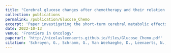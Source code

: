 ```yaml
---
title: "Cerebral glucose changes after chemotherapy and their relation to long-term cognitive complaints and fatigue"
collection: publications
permalink: /publication/Glucose_Chemo
excerpt: 'Paper investigating the short-term cerebral metabolic effects of intravenous chemotherapy and their association with long-term fatigue/cognitive complaints'
date: 2022-10-13
venue: 'Frontiers in Oncology'
paperurl: 'http://nicolasleenaerts.github.io/files/Glucose_Chemo.pdf'
citation: 'Schroyen, G., Schramm, G., Van Weehaeghe, D., Leenaerts, N., Vande Casteele, T., Blommaert, J., Koole, M., Smeets, A., Van Laere, K., Sunaert, S., & Deprez, S. (2022). Cerebral glucose changes after chemotherapy and their relation to long-term cognitive complaints and fatigue. Frontiers in oncology, 12, 1021615. https://doi.org/10.3389/fonc.2022.1021615'
---
```

